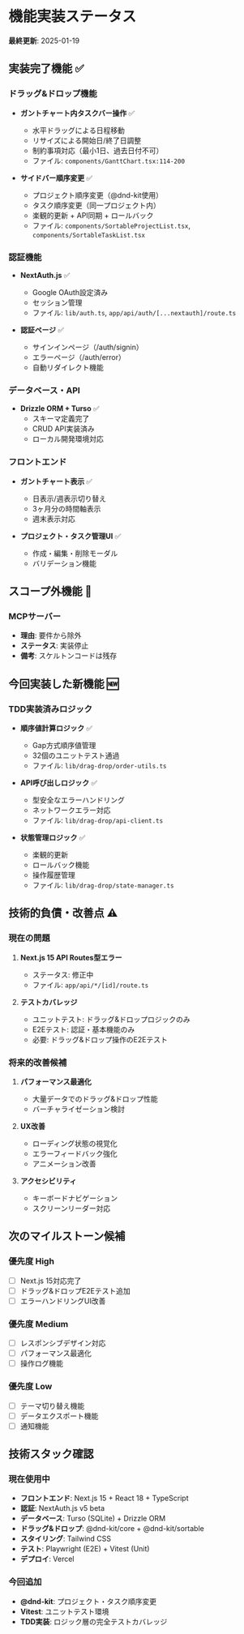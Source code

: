 # 機能実装ステータス

**最終更新**: 2025-01-19

## 実装完了機能 ✅

### ドラッグ&ドロップ機能
- **ガントチャート内タスクバー操作** ✅
  - 水平ドラッグによる日程移動
  - リサイズによる開始日/終了日調整
  - 制約事項対応（最小1日、過去日付不可）
  - ファイル: `components/GanttChart.tsx:114-200`

- **サイドバー順序変更** ✅
  - プロジェクト順序変更（@dnd-kit使用）
  - タスク順序変更（同一プロジェクト内）
  - 楽観的更新 + API同期 + ロールバック
  - ファイル: `components/SortableProjectList.tsx`, `components/SortableTaskList.tsx`

### 認証機能
- **NextAuth.js** ✅
  - Google OAuth設定済み
  - セッション管理
  - ファイル: `lib/auth.ts`, `app/api/auth/[...nextauth]/route.ts`

- **認証ページ** ✅ 
  - サインインページ（/auth/signin）
  - エラーページ（/auth/error）
  - 自動リダイレクト機能

### データベース・API
- **Drizzle ORM + Turso** ✅
  - スキーマ定義完了
  - CRUD API実装済み
  - ローカル開発環境対応

### フロントエンド
- **ガントチャート表示** ✅
  - 日表示/週表示切り替え
  - 3ヶ月分の時間軸表示
  - 週末表示対応

- **プロジェクト・タスク管理UI** ✅
  - 作成・編集・削除モーダル
  - バリデーション機能

## スコープ外機能 🚫

### MCPサーバー
- **理由**: 要件から除外
- **ステータス**: 実装停止
- **備考**: スケルトンコードは残存

## 今回実装した新機能 🆕

### TDD実装済みロジック
- **順序値計算ロジック** ✅
  - Gap方式順序値管理
  - 32個のユニットテスト通過
  - ファイル: `lib/drag-drop/order-utils.ts`

- **API呼び出しロジック** ✅
  - 型安全なエラーハンドリング
  - ネットワークエラー対応
  - ファイル: `lib/drag-drop/api-client.ts`

- **状態管理ロジック** ✅
  - 楽観的更新
  - ロールバック機能
  - 操作履歴管理
  - ファイル: `lib/drag-drop/state-manager.ts`

## 技術的負債・改善点 ⚠️

### 現在の問題
1. **Next.js 15 API Routes型エラー**
   - ステータス: 修正中
   - ファイル: `app/api/*/[id]/route.ts`

2. **テストカバレッジ**
   - ユニットテスト: ドラッグ&ドロップロジックのみ
   - E2Eテスト: 認証・基本機能のみ
   - 必要: ドラッグ&ドロップ操作のE2Eテスト

### 将来的改善候補
1. **パフォーマンス最適化**
   - 大量データでのドラッグ&ドロップ性能
   - バーチャライゼーション検討

2. **UX改善**
   - ローディング状態の視覚化
   - エラーフィードバック強化
   - アニメーション改善

3. **アクセシビリティ**
   - キーボードナビゲーション
   - スクリーンリーダー対応

## 次のマイルストーン候補

### 優先度 High
- [ ] Next.js 15対応完了
- [ ] ドラッグ&ドロップE2Eテスト追加
- [ ] エラーハンドリングUI改善

### 優先度 Medium  
- [ ] レスポンシブデザイン対応
- [ ] パフォーマンス最適化
- [ ] 操作ログ機能

### 優先度 Low
- [ ] テーマ切り替え機能
- [ ] データエクスポート機能
- [ ] 通知機能

## 技術スタック確認

### 現在使用中
- **フロントエンド**: Next.js 15 + React 18 + TypeScript
- **認証**: NextAuth.js v5 beta
- **データベース**: Turso (SQLite) + Drizzle ORM
- **ドラッグ&ドロップ**: @dnd-kit/core + @dnd-kit/sortable
- **スタイリング**: Tailwind CSS
- **テスト**: Playwright (E2E) + Vitest (Unit)
- **デプロイ**: Vercel

### 今回追加
- **@dnd-kit**: プロジェクト・タスク順序変更
- **Vitest**: ユニットテスト環境
- **TDD実装**: ロジック層の完全テストカバレッジ